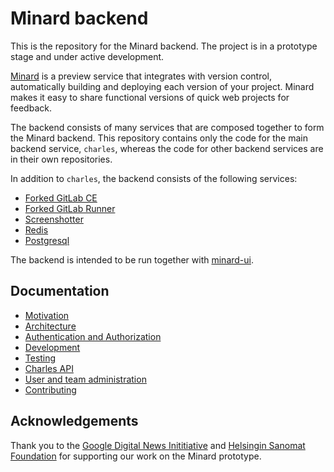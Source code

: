 
# Minard backend

This is the repository for the Minard backend. The project is in a
prototype stage and under active development.

[Minard](https://www.lucify.com/minard) is a preview service that
integrates with version control, automatically
building and deploying each version of your project. Minard makes it easy
to share functional versions of quick web projects for feedback.

The backend consists of many services that are composed together
to form the Minard backend. This repository contains only the code
for the main backend service, `charles`, whereas the code for other
backend services are in their own repositories.

In addition to `charles`, the backend consists of the following services:

- [Forked GitLab CE](https://github.com/lucified/gitlab-ce)
- [Forked GitLab Runner](https://github.com/lucified/minard-runner)
- [Screenshotter](https://github.com/lucified/screenshotter)
- [Redis](https://redis.io/)
- [Postgresql](https://www.postgresql.org/)

The backend is intended to be run
together with [minard-ui](https://github.com/lucified/minard-ui).

## Documentation

- [Motivation](docs/motivation.md)
- [Architecture](docs/architecture.md)
- [Authentication and Authorization](docs/auth.md)
- [Development](docs/development.md)
- [Testing](docs/testing.md)
- [Charles API](docs/api/README.md)
- [User and team administration](docs/user-and-team-admin.md)
- [Contributing](docs/contributing.md)

## Acknowledgements

Thank you to the [Google Digital News Inititiative](https://www.digitalnewsinitiative.com/) and
[Helsingin Sanomat Foundation](http://www.hssaatio.fi/en/) for supporting our work
on the Minard prototype.
